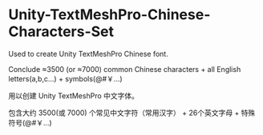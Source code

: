 # Unity-TextMeshPro-Chinese-Characters-Set

Used to create Unity TextMeshPro Chinese font. 

Conclude &approx;3500 (or &approx;7000) common Chinese characters + all English letters(a,b,c...) + symbols(@#￥...)

用以创建 Unity TextMeshPro 中文字体。

包含大约 3500(或 7000) 个常见中文字符（常用汉字） + 26个英文字母 + 特殊符号(@#￥...)
